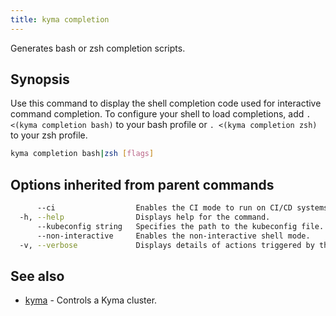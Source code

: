 ```yaml
---
title: kyma completion
---
```


Generates bash or zsh completion scripts.

## Synopsis

Use this command to display the shell completion code used for interactive command completion. 
To configure your shell to load completions, add `. <(kyma completion bash)` to your bash profile or `. <(kyma completion zsh)` to your zsh profile.


```bash
kyma completion bash|zsh [flags]
```

## Options inherited from parent commands

```bash
      --ci                  Enables the CI mode to run on CI/CD systems.
  -h, --help                Displays help for the command.
      --kubeconfig string   Specifies the path to the kubeconfig file. By default, Kyma CLI uses the KUBECONFIG environment variable or "/$HOME/.kube/config" if the variable is not set.
      --non-interactive     Enables the non-interactive shell mode.
  -v, --verbose             Displays details of actions triggered by the command.
```

## See also

* [kyma](#kyma-kyma)	 - Controls a Kyma cluster.

